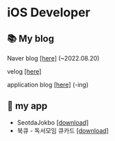 <div align="left">

# iOS Developer

## 📚 My blog 

Naver blog [[here]](https://blog.naver.com/shhh1528) (~2022.08.20)

velog [[here]](https://velog.io/@soohyeon-won)

application blog [[here]](https://github.com/soohyeon-won/SwiftStudy) (-ing)

## 📱 my app
- SeotdaJokbo [[download]](https://apps.apple.com/kr/app/%EC%84%AF%EB%8B%A4%EC%A1%B1%EB%B3%B4/id1562154054)
- 북큐 - 독서모임 큐카드 [[download]](https://apps.apple.com/kr/app/%EB%B6%81%ED%81%90-%EB%8F%85%EC%84%9C%EB%AA%A8%EC%9E%84-%ED%81%90%EC%B9%B4%EB%93%9C/id6560116098)

</div>
